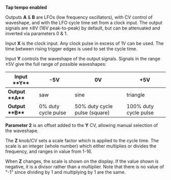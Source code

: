 
**Tap tempo enabled**

Outputs **A** & **B** are LFOs (low frequency oscillators), with CV control of waveshape, and with the LFO cycle time set from a
clock input. The output signals are ±8V (16V peak-to-peak) by default, but can be attenuated and inverted via parameters
0 & 1.

Input **X** is the clock input. Any clock pulse in excess of 1V can be used. The time between rising trigger edges is used
to set the cycle time.

Input **Y** controls the waveshape of the output signals. Signals in the range ±5V give the full range of possible
waveshapes:

<table>
<thead>
<tr class="header">
<th><strong>Input **Y**</strong></th>
<th><strong>-5V</strong></th>
<th><strong>0V</strong></th>
<th><strong>+5V</strong></th>
</tr>
</thead>
<tbody>
<tr class="odd">
<td>
<strong> Output **A**</strong>
</td>
<td>
saw
</td>
<td>
sine
</td>
<td>
triangle
</td>
</tr>
<tr class="even">
<td>
<strong>Output **B**</strong>
</td>
<td>0% duty cycle pulse</td>
<td>50% duty cycle pulse (square)</td>
<td>
100% duty cycle pulse
</td>
</tr>
</tbody>
</table>

**Parameter 2** is an offset added to the **Y** CV, allowing manual selection of the waveshape.

The **Z** knob/CV sets a scale factor which is applied to the cycle time. The scale is an integer (whole number) which
either multiplies or divides the frequency, and ranges in value from 1-16.

When **Z** changes, the scale is shown on the display. If the value shown is negative, it is a divisor rather than a
multiplier. Note that there is no value of "-1" since dividing by 1 and multiplying by 1 are the same.

